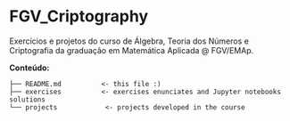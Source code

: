 # FGV_Criptography

Exercícios e projetos do curso de Álgebra, Teoria dos Números e Criptografia da graduação em Matemática Aplicada @ FGV/EMAp.

**Conteúdo:**

    ├── README.md          <- this file :)
    ├── exercises          <- exercises enunciates and Jupyter notebooks solutions
    └── projects            <- projects developed in the course